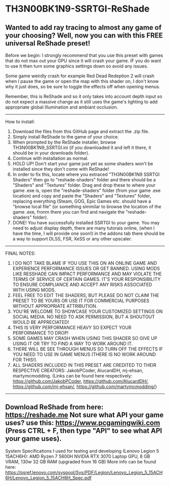 # TH3N00BK1N9-SSRTGI-ReShade
Wanted to add ray tracing to almost any game of your choosing? Well, now you can with this FREE universal ReShade preset!
---------------------------------------------------------------
Before we begin:
I strongly recommend that you use this preset with games that do not max out your GPU since it will crash your game. IF you do want to use it then turn some graphics settings down so avoid any issues.

Some game weirdly crash for example Red Dead Redeption 2 will crash when I pause the game or open the map with this shader on, I don't know why it just does, so be sure to toggle the effects off when opening menus. 

Remember, this is ReShade and so it only takes into account depth input so do not expect a massive change as it still uses the game's lighting to add appropriate global illumination and ambiant occlusion. 

---------------------------------------------------------------
How to install:
1. Download the files from this GitHub page and extract the .zip file.
2. Simply install ReShade to the game of your choice.
3. When prompted by the ReShade installer, browse TH3N00BK1N9_SSRTGI.ini (if you downloaded it and left it there, it should be in your downloads folder).
4. Continue with installation as normal.
5. HOLD UP! Don't start your game just yet as some shaders won't be installed since they don't come with ReShade!
6. In order to fix this, locate where you extraced "TH3N00BK1N9 SSRTGI Shaders" then go to "reshade-shaders" folder and there should be a "Shaders" and "Textures" folder. Drag and drop these to where your game .exe is, open the "reshade-shaders" folder (from your game .exe location) and copy and paste the "Shaders" and "Textures" folder, replacing everything (Steam, GOG, Epic Games etc. should have a "browse local file" (or something simmilar to browse the location of the game .exe, fronm there you can find and navigate the "reshade-shaders" folder).
7. DONE! You have successfully installed SSRTGI to your game.
You may need to adjust display depth, there are many tutorais online, (when I have the time, I will provide one soon!) in the addons tab there should be a way to support DLSS, FSR, XeSS or any other upscaler. 
----------------------------------------------------------------
FINAL NOTES:
1. I DO NOT TAKE BLAME IF YOU USE THIS ON AN ONLINE GAME AND EXPERIENCE PERFORMANCE ISSUES OR GET BANNED. USING MODS LIKE RESSHADE CAN IMPACT PERFORMANCE AND MAY VIOLATE THE TERMS OF SERVICE OF CERTAIN GAMES. IT'S YOUR RESPONSIBILITY TO ENSURE COMPLIANCE AND ACCEPT ANY RISKS ASSOCIATED WITH USING MODS.
2. FEEL FREE TO EDIT THE SHADERS, BUT PLEASE DO NOT CLAIM THE PRESET TO BE YOURS OR USE IT FOR COMMERCIAL PURPOSES WITHOUT APPROPRIATE ATTRIBUTION.
3. YOU'RE WELCOME TO SHOWCASE YOUR CUSTOMIZED SETTINGS ON SOCIAL MEDIA. NO NEED TO ASK PERMISSION, BUT A SHOUTOUT WOULD BE APPRECIATED!
4. THIS IS VERY PERFORMANCE HEAVY SO EXPECT YOUR PERFORMANCE TO DROP!
5. SOME GAMES MAY CRASH WHEN USING THIS SHADER SO GIVE UP USING IT OR TRY TO FIND A WAY TO WORK AROUND IT.
6. THERE WILL BE SEE THROUGH MENUS SO TURN OFF THE EFFECTS IF YOU NEED TO USE IN GAME MENUS (THERE IS NO WORK AROUND FOR THIS!).
7. ALL SHADERS INCLUDED IN THIS PRESET ARE CREDITED TO THEIR RESPECTIVE CREATORS: JakobPCoder, AlucardDH, mj-ehsan, martymcmodding.
(Links can be found here respectively: https://github.com/JakobPCoder, https://github.com/AlucardDH/, https://github.com/mj-ehsan/, https://github.com/martymcmodding/)
----------------------------------------------------------------
Download ReShade from here: https://reshade.me
Not sure what API your game uses? use this: https://www.pcgamingwiki.com (Press CTRL + F, then type "API" to see what API your game uses).
----------------------------------------------------------------
System Specifications I used for testing and developing (Lenovo Legion 5 15ACH6H):
AMD Ryzen 7 5800H
NVIDIA RTX 3070 Laptop GPU, 8 GB VRAM, 130w
32 GB RAM (upgraded from 16 GB)
More info can be found here: https://psref.lenovo.com/syspool/Sys/PDF/Legion/Lenovo_Legion_5_15ACH6H/Lenovo_Legion_5_15ACH6H_Spec.pdf

